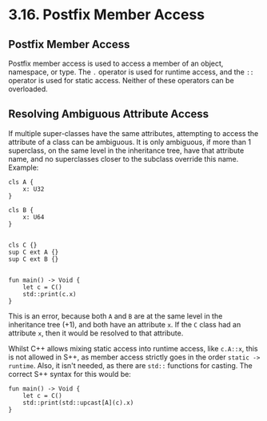 # 3.16. Postfix Member Access

<primary-label ref="header-label"/>

<secondary-label ref="doc-wip"/>

## Postfix Member Access

Postfix member access is used to access a member of an object, namespace, or type. The `.` operator is used for runtime
access, and the `::` operator is used for static access. Neither of these operators can be overloaded.

## Resolving Ambiguous Attribute Access

If multiple super-classes have the same attributes, attempting to access the attribute of a class can be ambiguous. It
is only ambiguous, if more than 1 superclass, on the same level in the inheritance tree, have that attribute name, and
no superclasses closer to the subclass override this name. Example:

```
cls A {
    x: U32
}

cls B {
    x: U64
}


cls C {}
sup C ext A {}
sup C ext B {}


fun main() -> Void {
    let c = C()
    std::print(c.x)
}
```

This is an error, because both `A` and `B` are at the same level in the inheritance tree (+1), and both have an
attribute `x`. If the `C` class had an attribute `x`, then it would be resolved to that attribute.

Whilst C++ allows mixing static access into runtime access, like `c.A::x`, this is not allowed in S++, as member access
strictly goes in the order `static -> runtime`. Also, it isn't needed, as there are `std::` functions for casting. The
correct S++ syntax for this would be:

```
fun main() -> Void {
    let c = C()
    std::print(std::upcast[A](c).x)
}
```

